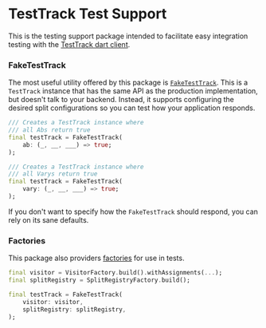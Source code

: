 # TestTrack Test Support

This is the testing support package intended to facilitate easy integration testing with the [TestTrack dart client](../test_track/).

### FakeTestTrack

The most useful utility offered by this package is [`FakeTestTrack`](lib/src/fake_test_track.dart). This is a `TestTrack` instance that has the same API as the production implementation, but doesn't talk to your backend. Instead, it supports configuring the desired split configurations so you can test how your application responds.

```dart
/// Creates a TestTrack instance where
/// all Abs return true
final testTrack = FakeTestTrack(
    ab: (_, __, ___) => true;
);

/// Creates a TestTrack instance where
/// all Varys return true
final testTrack = FakeTestTrack(
    vary: (_, __, ___) => true;
);
```

If you don't want to specify how the `FakeTestTrack` should respond, you can rely on its sane defaults.


### Factories

This package also providers [factories](lib/src/factories/) for use in tests.

```dart
final visitor = VisitorFactory.build().withAssignments(...);
final splitRegistry = SplitRegistryFactory.build();

final testTrack = FakeTestTrack(
    visitor: visitor,
    splitRegistry: splitRegistry,
);
```